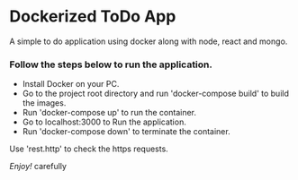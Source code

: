 # Dockerized ToDo App
 A simple to do application using docker along with node, react and mongo.

### Follow the steps below to run the application.
- Install Docker on your PC.
- Go to the project root directory and run 'docker-compose build' to build the images.
- Run 'docker-compose up' to run the container.
- Go to localhost:3000 to Run the application.
- Run 'docker-compose down' to terminate the container.

Use 'rest.http' to check the https requests.

*Enjoy!* carefully



